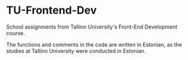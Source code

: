 # TU-Frontend-Dev

School assignments from Tallinn University's Front-End Development course.

The functions and comments in the code are written in Estonian, as the studies at Tallinn University were conducted in Estonian.
